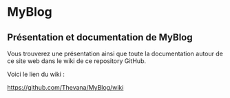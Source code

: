 # MyBlog

## Présentation et documentation de MyBlog

Vous trouverez une présentation ainsi que toute la documentation autour de ce site web dans le wiki de ce repository GitHub.

Voici le lien du wiki :

https://github.com/Thevana/MyBlog/wiki
